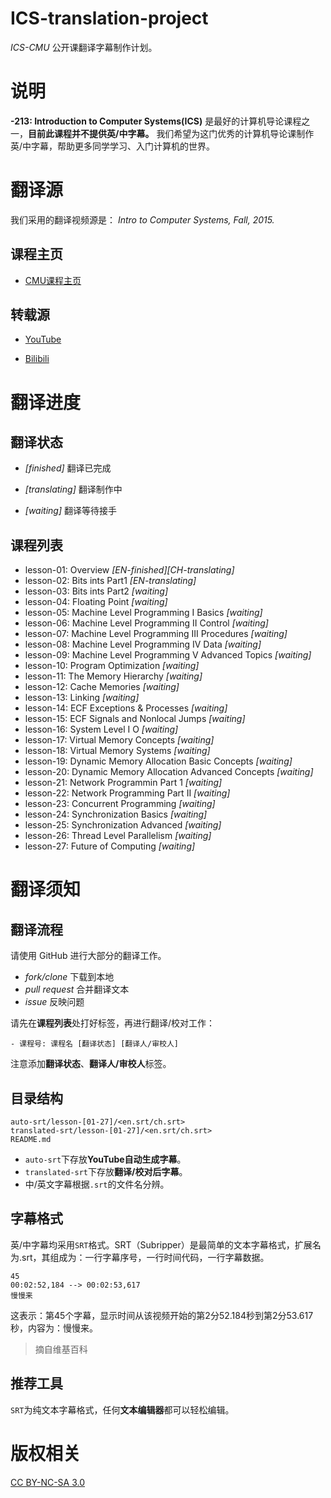 # ICS-translation-project

*ICS-CMU* 公开课翻译字幕制作计划。

# 说明

**-213: Introduction to Computer Systems(ICS)** 是最好的计算机导论课程之一，**目前此课程并不提供英/中字幕。**
我们希望为这门优秀的计算机导论课制作英/中字幕，帮助更多同学学习、入门计算机的世界。

# 翻译源

我们采用的翻译视频源是： *Intro to Computer Systems, Fall, 2015.*

## 课程主页

- [CMU课程主页](http://www.cs.cmu.edu/~./213/index.html)

## 转载源

- [YouTube](https://www.youtube.com/playlist?list=PLbY-cFJNzq7z_tQGq-rxtq_n2QQDf5vnM)

- [Bilibili](https://www.bilibili.com/video/av10774914/)

# 翻译进度

## 翻译状态

- *[finished]* 翻译已完成

- *[translating]* 翻译制作中

- *[waiting]* 翻译等待接手

## 课程列表

- lesson-01: Overview *[EN-finished][CH-translating]*
- lesson-02: Bits ints Part1 *[EN-translating]*
- lesson-03: Bits ints Part2 *[waiting]*
- lesson-04: Floating Point *[waiting]*
- lesson-05: Machine Level Programming I Basics *[waiting]*
- lesson-06: Machine Level Programming II Control *[waiting]*
- lesson-07: Machine Level Programming III Procedures *[waiting]*
- lesson-08: Machine Level Programming IV Data *[waiting]*
- lesson-09: Machine Level Programming V Advanced Topics *[waiting]*
- lesson-10: Program Optimization *[waiting]*
- lesson-11: The Memory Hierarchy *[waiting]*
- lesson-12: Cache Memories *[waiting]*
- lesson-13: Linking *[waiting]*
- lesson-14: ECF  Exceptions & Processes *[waiting]*
- lesson-15: ECF  Signals and Nonlocal Jumps *[waiting]*
- lesson-16: System Level I O *[waiting]*
- lesson-17: Virtual Memory  Concepts *[waiting]*
- lesson-18: Virtual Memory  Systems *[waiting]*
- lesson-19: Dynamic Memory Allocation  Basic Concepts *[waiting]*
- lesson-20: Dynamic Memory Allocation  Advanced Concepts *[waiting]*
- lesson-21: Network Programmin Part 1 *[waiting]*
- lesson-22: Network Programming Part II *[waiting]*
- lesson-23: Concurrent Programming *[waiting]*
- lesson-24: Synchronization  Basics *[waiting]*
- lesson-25: Synchronization  Advanced *[waiting]*
- lesson-26: Thread Level Parallelism *[waiting]*
- lesson-27: Future of Computing *[waiting]*
 
# 翻译须知

## 翻译流程

请使用 GitHub 进行大部分的翻译工作。

- *fork/clone* 下载到本地
- *pull request* 合并翻译文本
- *issue* 反映问题

请先在**课程列表**处打好标签，再进行翻译/校对工作：
```
- 课程号: 课程名 [翻译状态] [翻译人/审校人]
```
注意添加**翻译状态**、**翻译人/审校人**标签。

## 目录结构

```
auto-srt/lesson-[01-27]/<en.srt/ch.srt>
translated-srt/lesson-[01-27]/<en.srt/ch.srt>
README.md
```
- `auto-srt`下存放**YouTube自动生成字幕**。
- `translated-srt`下存放**翻译/校对后字幕**。
- 中/英文字幕根据`.srt`的文件名分辨。

## 字幕格式

英/中字幕均采用`SRT`格式。SRT（Subripper）是最简单的文本字幕格式，扩展名为.srt，其组成为：一行字幕序号，一行时间代码，一行字幕数据。

```
45
00:02:52,184 --> 00:02:53,617
慢慢来
```
这表示：第45个字幕，显示时间从该视频开始的第2分52.184秒到第2分53.617秒，内容为：慢慢来。

> 摘自维基百科

## 推荐工具

`SRT`为纯文本字幕格式，任何**文本编辑器**都可以轻松编辑。

# 版权相关

[CC BY-NC-SA 3.0](https://creativecommons.org/licenses/by-nc-sa/3.0/)

